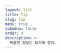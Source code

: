```yaml
---
layout: list
title: Tip
slug: tip
menu: true
submenu: false
order: 4
description: >
  짜잘한 정보는 요기에 정리.
---
```

